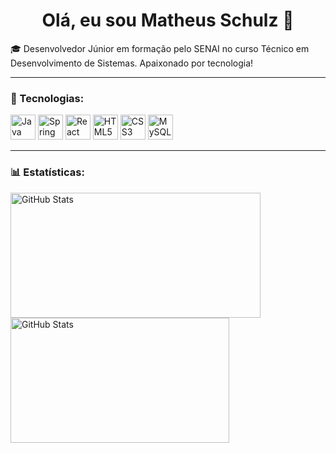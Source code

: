 <h1 align="center">Olá, eu sou Matheus Schulz 👋</h1>

🎓 Desenvolvedor Júnior em formação pelo SENAI no curso Técnico em Desenvolvimento de Sistemas. Apaixonado por tecnologia!

---

### 🧰 Tecnologias:

<p align="left">
  <img src="https://cdn.jsdelivr.net/gh/devicons/devicon/icons/java/java-original.svg" width="40" height="40" alt="Java"/>
  <img src="https://cdn.jsdelivr.net/gh/devicons/devicon/icons/spring/spring-original.svg" width="40" height="40" alt="Spring Boot"/>
  <img src="https://cdn.jsdelivr.net/gh/devicons/devicon/icons/react/react-original.svg" width="40" height="40" alt="React"/>
  <img src="https://cdn.jsdelivr.net/gh/devicons/devicon/icons/html5/html5-original.svg" width="40" height="40" alt="HTML5"/>
  <img src="https://cdn.jsdelivr.net/gh/devicons/devicon/icons/css3/css3-original.svg" width="40" height="40" alt="CSS3"/>
  <img src="https://cdn.jsdelivr.net/gh/devicons/devicon/icons/mysql/mysql-original.svg" width="40" height="40" alt="MySQL"/>
</p>

---

### 📊 Estatísticas:

<p>
  <img 
    align="left" 
    alt="GitHub Stats" 
    height="200"
    width="400" 
    style="padding-right: 5px;" 
    src="https://github-readme-stats.vercel.app/api?username=MtSchulz&show_icons=true&theme=tokyonight&include_all_commits=true&locale=pt-br" 
  />

<img 
      align="left" 
      alt="GitHub Stats" 
      height="200"
      width="350"
      src="https://github-readme-stats.vercel.app/api/top-langs/?username=MtSchulz&theme=tokyonight&layout=compact&custom_title=Tecnologias&langs_count=9" 
  />

</p>
